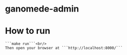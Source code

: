 # ganomede-admin

# How to run
	```make run```<br/>
	Then open your browser at ```http://localhost:8000/```


